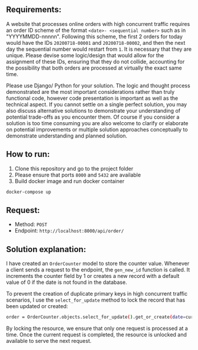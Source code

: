 ## Requirements:

A website that processes online orders with high concurrent traffic requires an order ID scheme of the format `<date>- <sequential number>` such as in "YYYYMMDD-nnnnn". Following this scheme, the first 2 orders for today would have the IDs `20200718-00001` and `20200718-00002`, and then the next day the sequential number would restart from `1`. It is necessary that they are unique. Please devise some logic/design that would allow for the assignment of these IDs, ensuring that they do not collide, accounting for the possibility that both orders are processed at virtually the exact same time.

Please use Django/ Python for your solution. The logic and thought process demonstrated are the most important considerations rather than truly functional code, however code presentation is important as well as the technical aspect. If you cannot settle on a single perfect solution, you may also discuss alternative solutions to demonstrate your understanding of potential trade-offs as you encounter them. Of course if you consider a solution is too time consuming you are also welcome to clarify or elaborate on potential improvements or multiple solution approaches conceptually to demonstrate understanding and planned solution.

## How to run:

1. Clone this repository and go to the project folder
2. Please ensure that ports `8000` and `5432` are available
3. Build docker image and run docker container

```bash
docker-compose up
```

## Request:

- Method: `POST`
- Endpoint: `http://localhost:8000/api/order/`

## Solution explanation:

I have created an `OrderCounter` model to store the counter value. Whenever a client sends a request to the endpoint, the `gen_new_id` function is called. It increments the counter field by 1 or creates a new record with a default value of 0 if the date is not found in the database.

To prevent the creation of duplicate primary keys in high concurrent traffic scenarios, I use the `select_for_update` method to lock the record that has been updated or created:

```bash
order = OrderCounter.objects.select_for_update().get_or_create(date=current_date)[0]
```

By locking the resource, we ensure that only one request is processed at a time. Once the current request is completed, the resource is unlocked and available to serve the next request.
